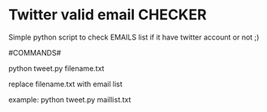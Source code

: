 # Twitter valid email CHECKER

Simple python script to check EMAILS list if it have twitter account or not ;)

#COMMANDS#

python tweet.py filename.txt

replace filename.txt with email list

example: python tweet.py maillist.txt
